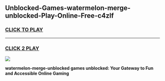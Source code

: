 
## Unblocked-Games-watermelon-merge-unblocked-Play-Online-Free-c4zlf
<h3>
<a href="https://premium76.site?title=watermelon-merge-unblocked&ref=26A">CLICK TO PLAY</a></h3>
<hr>

<h3>
<a href="https://premium76.site?title=watermelon-merge-unblocked&ref=26A">CLICK 2 PLAY</a>
  
</h3>

<a href="https://premium76.site?title=watermelon-merge-unblocked&ref=26A"><img src="https://clearcache.store/games.png"></a>


**watermelon-merge-unblocked games unblocked: Your Gateway to Fun and Accessible Online Gaming**
